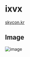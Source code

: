 # ixvx
[skycon.kr](https://skycon.kr)  

## Image
![image](https://github.com/delta-kor/ixvx/assets/48397257/4772ccba-c137-4dac-a061-e7912d902a25)
